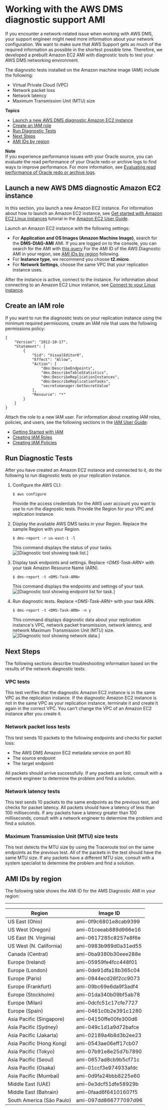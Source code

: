 # Working with the AWS DMS diagnostic support AMI<a name="CHAP_SupportAmi"></a>

If you encounter a network\-related issue when working with AWS DMS, your support engineer might need more information about your network configuration\. We want to make sure that AWS Support gets as much of the required information as possible in the shortest possible time\. Therefore, we developed a prebuilt Amazon EC2 AMI with diagnostic tools to test your AWS DMS networking environment\.

The diagnostic tests installed on the Amazon machine image \(AMI\) include the following:
+ Virtual Private Cloud \(VPC\)
+ Network packet loss
+ Network latency
+ Maximum Transmission Unit \(MTU\) size

**Topics**
+ [Launch a new AWS DMS diagnostic Amazon EC2 instance](#CHAP_SupportAmi_Launch)
+ [Create an IAM role](#CHAP_SupportAmi_Iam)
+ [Run Diagnostic Tests](#CHAP_SupportAmi_Run)
+ [Next Steps](#CHAP_SupportAmi_NextSteps)
+ [AMI IDs by region](#CHAP_SupportAmi_AmiIDs)

**Note**  
If you experience performance issues with your Oracle source, you can evaluate the read performance of your Oracle redo or archive logs to find ways to improve performance\. For more information, see [Evaluating read performance of Oracle redo or archive logs](CHAP_Troubleshooting.md#CHAP_Troubleshooting.Oracle.ReadPerformUtil)\.

## Launch a new AWS DMS diagnostic Amazon EC2 instance<a name="CHAP_SupportAmi_Launch"></a>

In this section, you launch a new Amazon EC2 instance\. For information about how to launch an Amazon EC2 instance, see [Get started with Amazon EC2 Linux instances](https://docs.aws.amazon.com/AWSEC2/latest/UserGuide/EC2_GetStarted.html) tutorial in the [Amazon EC2 User Guide](https://docs.aws.amazon.com/AWSEC2/latest/UserGuide/)\. 

Launch an Amazon EC2 instance with the following settings:
+ For **Application and OS Images \(Amazon Machine Image\)**, search for the **DMS\-DIAG\-AMI** AMI\. If you are logged on to the console, you can search for the AMI with [this query](https://us-east-1.console.aws.amazon.com/ec2/home?region=us-east-1#Images:visibility=public-images;search=:dms-diag-ami;v=3;) For the AMI ID of the AWS Diagnostic AMI in your region, see [AMI IDs by region](#CHAP_SupportAmi_AmiIDs) following\. 
+ For **Instance type**, we recommend you choose **t2\.micro**\.
+ For **Network Settings**, choose the same VPC that your replication instance uses\.

After the instance is active, connect to the instance\. For information about connecting to an Amazon EC2 Linux instance, see [Connect to your Linux instance](https://docs.aws.amazon.com/AWSEC2/latest/UserGuide/AccessingInstances.html)\.

## Create an IAM role<a name="CHAP_SupportAmi_Iam"></a>

If you want to run the diagnostic tests on your replication instance using the minimum required permissions, create an IAM role that uses the following permissions policy:

```
{
    "Version": "2012-10-17",
    "Statement": [
        {
            "Sid": "VisualEditor0",
            "Effect": "Allow",
            "Action": [
                "dms:DescribeEndpoints",
                "dms:DescribeTableStatistics",
                "dms:DescribeReplicationInstances",
                "dms:DescribeReplicationTasks",
                "secretsmanager:GetSecretValue"
            ],
            "Resource": "*"
        }
    ]
}
```

Attach the role to a new IAM user\. For information about creating IAM roles, policies, and users, see the following sections in the [IAM User Guide](https://docs.aws.amazon.com/IAM/latest/UserGuide/):
+ [Getting Started with IAM](https://docs.aws.amazon.com/IAM/latest/UserGuide/getting-started.html)
+ [Creating IAM Roles](https://docs.aws.amazon.com/IAM/latest/UserGuide/id_roles_create.html)
+ [Creating IAM Policies](https://docs.aws.amazon.com/IAM/latest/UserGuide/access_policies_create.html)

## Run Diagnostic Tests<a name="CHAP_SupportAmi_Run"></a>

After you have created an Amazon EC2 instance and connected to it, do the following to run diagnostic tests on your replication instance\.

1. Configure the AWS CLI:

   ```
   $ aws configure
   ```

   Provide the access credentials for the AWS user account you want to use to run the diagnostic tests\. Provide the Region for your VPC and replication instance\.

1. Display the available AWS DMS tasks in your Region\. Replace the sample Region with your Region\.

   ```
   $ dms-report -r us-east-1 -l
   ```

   This command displays the status of your tasks\.  
![\[Diagnostic tool showing task list.\]](http://docs.aws.amazon.com/dms/latest/userguide/images/datarep-diagami1.png)

1. Display task endpoints and settings\. Replace *<DMS\-Task\-ARN>* with your task Amazon Resource Name \(ARN\)\.

   ```
   $ dms-report -t <DMS-Task-ARN>
   ```

   This command displays the endpoints and settings of your task\.  
![\[Diagnostic tool showing endpoint list for task.\]](http://docs.aws.amazon.com/dms/latest/userguide/images/datarep-diagami2.png)

1. Run diagnostic tests\. Replace *<DMS\-Task\-ARN>* with your task ARN\.

   ```
   $ dms-report -t <DMS-Task-ARN> -n y
   ```

   This command displays diagnostic data about your replication instance's VPC, network packet transmission, network latency, and network Maximum Transmission Unit \(MTU\) size\.  
![\[Diagnostic tool showing network data.\]](http://docs.aws.amazon.com/dms/latest/userguide/images/datarep-diagami3.png)

## Next Steps<a name="CHAP_SupportAmi_NextSteps"></a>

The following sections describe troubleshooting information based on the results of the network diagnostic tests:

### VPC tests<a name="CHAP_SupportAmi_NextSteps_Vpc"></a>

This test verifies that the diagnostic Amazon EC2 instance is in the same VPC as the replication instance\. If the diagnostic Amazon EC2 instance is not in the same VPC as your replication instance, terminate it and create it again in the correct VPC\. You can't change the VPC of an Amazon EC2 instance after you create it\.

### Network packet loss tests<a name="CHAP_SupportAmi_NextSteps_Npl"></a>

This test sends 10 packets to the following endpoints and checks for packet loss: 
+ The AWS DMS Amazon EC2 metadata service on port 80
+ The source endpoint
+ The target endpoint

All packets should arrive successfully\. If any packets are lost, consult with a network engineer to determine the problem and find a solution\.

### Network latency tests<a name="CHAP_SupportAmi_NextSteps_Nl"></a>

This test sends 10 packets to the same endpoints as the previous test, and checks for packet latency\. All packets should have a latency of less than 100 milliseconds\. If any packets have a latency greater than 100 milliseconds, consult with a network engineer to determine the problem and find a solution\.

### Maximum Transmission Unit \(MTU\) size tests<a name="CHAP_SupportAmi_NextSteps_Mtu"></a>

This test detects the MTU size by using the Traceroute tool on the same endpoints as the previous test\. All of the packets in the test should have the same MTU size\. If any packets have a different MTU size, consult with a system specialist to determine the problem and find a solution\.

## AMI IDs by region<a name="CHAP_SupportAmi_AmiIDs"></a>

The following table shows the AMI ID for the AMS Diagnostic AMI in your region:


****  

| Region | Image ID | 
| --- | --- | 
| US East \(Ohio\) | ami\-0f9c6801e8cab9399 | 
| US West \(Oregon\) | ami\-01ceeab889d966e16 | 
| US East \(N\. Virginia\) | ami\-0617285c8257e8f6e | 
| US West \(N\. California\) | ami\-0983b989d0a31ed55 | 
| Canada \(Central\) | ami\-0ba9380b30eee288e | 
| Europe \(Ireland\) | ami\-05959fe4fcc448f01 | 
| Europe \(London\) | ami\-0de91dfa18b365c04 | 
| Europe \(Paris\) | ami\-0844ecd26f2cc9073 | 
| Europe \(Frankfurt\) | ami\-09bc69e6da9f3adf4 | 
| Europe \(Stockholm\) | ami\-01da340b09bf5ab78 | 
| Europe \(Milan\) | ami\-0dcfc51c17cfe7727 | 
| Europe \(Spain\) | ami\-0461c0b2e391c1280 | 
| Asia Pacific \(Singapore\) | ami\-04150ffe00fe300d6 | 
| Asia Pacific \(Sydney\) | ami\-049c1d1a9d72bafce | 
| Asia Pacific \(Jakarta\) | ami\-02189a4b8d3b2ee23 | 
| Asia Pacific \(Hong Kong\) | ami\-0543ae06eff17cb07 | 
| Asia Pacific \(Tokyo\) | ami\-07b91e8e25d7b7890 | 
| Asia Pacific \(Seoul\) | ami\-0657ad8cb9b5cf71c | 
| Asia Pacific \(Osaka\) | ami\-01ccf3e974933afdc | 
| Asia Pacific \(Mumbai\) | ami\-0d9fa24bbb8225e60 | 
| Middle East \(UAE\) | ami\-0e3dcf51dfe58929b | 
| Middle East \(Bahrain\) | ami\-0faad6f64101607f5 | 
| South America \(São Paulo\) | ami\-097dd866777097d96 | 